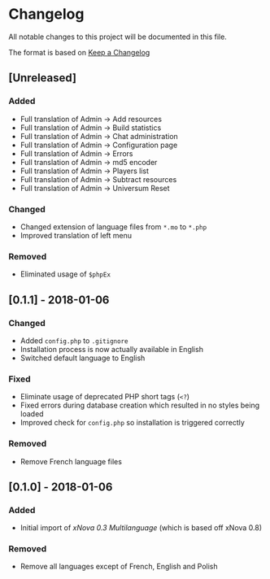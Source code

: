 # Changelog
All notable changes to this project will be documented in this file.

The format is based on [Keep a Changelog](http://keepachangelog.com/en/1.0.0/)

## [Unreleased]
### Added
- Full translation of Admin -> Add resources
- Full translation of Admin -> Build statistics
- Full translation of Admin -> Chat administration
- Full translation of Admin -> Configuration page
- Full translation of Admin -> Errors
- Full translation of Admin -> md5 encoder
- Full translation of Admin -> Players list
- Full translation of Admin -> Subtract resources
- Full translation of Admin -> Universum Reset

### Changed
- Changed extension of language files from `*.mo` to `*.php`
- Improved translation of left menu

### Removed
- Eliminated usage of `$phpEx`

## [0.1.1] - 2018-01-06
### Changed
- Added `config.php` to `.gitignore`
- Installation process is now actually available in English
- Switched default language to English

### Fixed
- Eliminate usage of deprecated PHP short tags (`<?`)
- Fixed errors during database creation which resulted in no styles being loaded
- Improved check for `config.php` so installation is triggered correctly

### Removed
- Remove French language files

## [0.1.0] - 2018-01-06
### Added
- Initial import of _xNova 0.3 Multilanguage_ (which is based off xNova 0.8)

### Removed
- Remove all languages except of French, English and Polish
